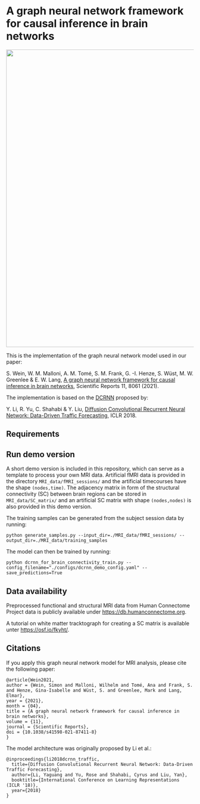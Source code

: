 # A graph neural network framework for causal inference in brain networks

<img src="https://github.com/simonvino/DCRNN_for_brain_connectivity/blob/main/figures/DCRNN.png" width="800">


This is the implementation of the graph neural network model used in our paper:

S. Wein, W. M. Malloni, A. M. Tomé, S. M. Frank, G. -I. Henze, S. Wüst, M. W. Greenlee & E. W. Lang,
[A graph neural network framework for causal inference in brain networks](https://www.nature.com/articles/s41598-021-87411-8), Scientific Reports 11, 8061 (2021).

The implementation is based on the [DCRNN](https://github.com/liyaguang/DCRNN) proposed by:

Y. Li, R. Yu, C. Shahabi & Y. Liu, [Diffusion Convolutional Recurrent Neural Network: Data-Driven Traffic Forecasting](https://arxiv.org/abs/1707.01926), ICLR 2018.

## Requirements

## Run demo version

A short demo version is included in this repository, which can serve as a template to process your own MRI data. Artificial fMRI data is provided in the directory ``` MRI_data/fMRI_sessions/ ``` and the artificial timecourses have the shape ``` (nodes,time) ```. 
The adjacency matrix in form of the structural connectivity (SC) between brain regions can be stored in ``` MRI_data/SC_matrix/ ``` and an artificial SC matrix with shape ``` (nodes,nodes) ``` is also provided in this demo version.

The training samples can be generated from the subject session data by running: 

```
python generate_samples.py --input_dir=./MRI_data/fMRI_sessions/ --output_dir=./MRI_data/training_samples
```

The model can then be trained by running:

```
python dcrnn_for_brain_connectivity_train.py --config_filename="./configs/dcrnn_demo_config.yaml" --save_predictions=True
```

## Data availability

Preprocessed functional and structural MRI data from Human Connectome Project data is publicly available under https://db.humanconnectome.org.

A tutorial on white matter tracktograph for creating a SC matrix is available unter https://osf.io/fkyht/. 

## Citations

If you apply this graph neural network model for MRI analysis, please cite the following paper: 

```
@article{Wein2021,
author = {Wein, Simon and Malloni, Wilhelm and Tomé, Ana and Frank, S. and Henze, Gina-Isabelle and Wüst, S. and Greenlee, Mark and Lang, Elmar},
year = {2021},
month = {04},
title = {A graph neural network framework for causal inference in brain networks},
volume = {11},
journal = {Scientific Reports},
doi = {10.1038/s41598-021-87411-8}
}
```

The model architecture was originally proposed by Li et al.:

```
@inproceedings{li2018dcrnn_traffic,
  title={Diffusion Convolutional Recurrent Neural Network: Data-Driven Traffic Forecasting},
  author={Li, Yaguang and Yu, Rose and Shahabi, Cyrus and Liu, Yan},
  booktitle={International Conference on Learning Representations (ICLR '18)},
  year={2018}
}
```
